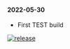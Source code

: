 #### 2022-05-30

* First TEST build

[![release](https://github.com/S199pWa1k9r/mochabin-u-boot/actions/workflows/release.yml/badge.svg?branch=main)](https://github.com/S199pWa1k9r/mochabin-u-boot/actions/workflows/release.yml)
